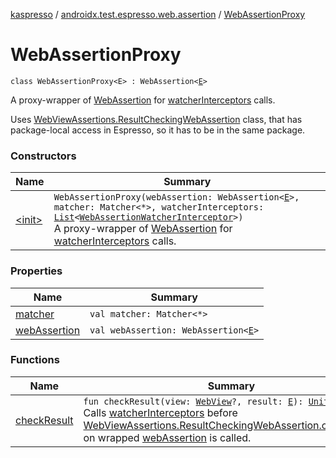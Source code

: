 [kaspresso](../../index.md) / [androidx.test.espresso.web.assertion](../index.md) / [WebAssertionProxy](./index.md)

# WebAssertionProxy

`class WebAssertionProxy<E> : WebAssertion<`[`E`](index.md#E)`>`

A proxy-wrapper of [WebAssertion](#) for [watcherInterceptors](#) calls.

Uses [WebViewAssertions.ResultCheckingWebAssertion](#) class, that has package-local access in Espresso, so it has to be
in the same package.

### Constructors

| Name | Summary |
|---|---|
| [&lt;init&gt;](-init-.md) | `WebAssertionProxy(webAssertion: WebAssertion<`[`E`](index.md#E)`>, matcher: Matcher<*>, watcherInterceptors: `[`List`](https://kotlinlang.org/api/latest/jvm/stdlib/kotlin.collections/-list/index.html)`<`[`WebAssertionWatcherInterceptor`](../../com.kaspersky.kaspresso.interceptors.watcher.view/-web-assertion-watcher-interceptor/index.md)`>)`<br>A proxy-wrapper of [WebAssertion](#) for [watcherInterceptors](#) calls. |

### Properties

| Name | Summary |
|---|---|
| [matcher](matcher.md) | `val matcher: Matcher<*>` |
| [webAssertion](web-assertion.md) | `val webAssertion: WebAssertion<`[`E`](index.md#E)`>` |

### Functions

| Name | Summary |
|---|---|
| [checkResult](check-result.md) | `fun checkResult(view: `[`WebView`](https://developer.android.com/reference/android/webkit/WebView.html)`?, result: `[`E`](index.md#E)`): `[`Unit`](https://kotlinlang.org/api/latest/jvm/stdlib/kotlin/-unit/index.html)<br>Calls [watcherInterceptors](#) before [WebViewAssertions.ResultCheckingWebAssertion.checkResult](#) on wrapped [webAssertion](web-assertion.md) is called. |

